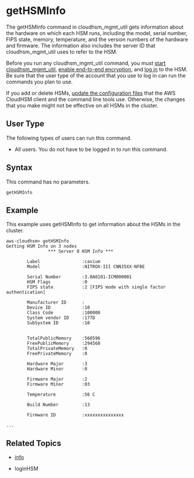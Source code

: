 # getHSMInfo<a name="cloudhsm_mgmt_util-getHSMInfo"></a>

The getHSMInfo command in cloudhsm\_mgmt\_util gets information about the hardware on which each HSM runs, including the model, serial number, FIPS state, memory, temperature, and the version numbers of the hardware and firmware\. The information also includes the server ID that cloudhsm\_mgmt\_util uses to refer to the HSM\.

Before you run any cloudhsm\_mgmt\_util command, you must [start cloudhsm\_mgmt\_util](cloudhsm_mgmt_util-getting-started.md#cloudhsm_mgmt_util-start), [enable end\-to\-end encryption](cloudhsm_mgmt_util-getting-started.md#cloudhsm_mgmt_util-enable_e2e), and [log in](cloudhsm_mgmt_util-getting-started.md#cloudhsm_mgmt_util-log-in) to the HSM\. Be sure that the user type of the account that you use to log in can run the commands you plan to use\.

If you add or delete HSMs, [update the configuration files](cloudhsm_mgmt_util-getting-started.md#cloudhsm_mgmt_util-setup) that the AWS CloudHSM client and the command line tools use\. Otherwise, the changes that you make might not be effective on all HSMs in the cluster\.

## User Type<a name="getHSMInfo-userType"></a>

The following types of users can run this command\.

+ All users\. You do not have to be logged in to run this command\.

## Syntax<a name="getHSMInfo-syntax"></a>

This command has no parameters\.

```
getHSMInfo
```

## Example<a name="getHSMInfo-examples"></a>

This example uses getHSMInfo to get information about the HSMs in the cluster\.

```
aws-cloudhsm> getHSMInfo
Getting HSM Info on 3 nodes
                *** Server 0 HSM Info ***

        Label                :cavium
        Model                :NITROX-III CNN35XX-NFBE

        Serial Number        :3.0A0101-ICM000001
        HSM Flags            :0
        FIPS state           :2 [FIPS mode with single factor authentication]

        Manufacturer ID      :
        Device ID            :10
        Class Code           :100000
        System vendor ID     :177D
        SubSystem ID         :10


        TotalPublicMemory    :560596
        FreePublicMemory     :294568
        TotalPrivateMemory   :0
        FreePrivateMemory    :0

        Hardware Major       :3
        Hardware Minor       :0

        Firmware Major       :2
        Firmware Minor       :03

        Temperature          :56 C

        Build Number         :13

        Firmware ID          :xxxxxxxxxxxxxxx

...
```

## Related Topics<a name="getHSMInfo-seealso"></a>

+ [info](cloudhsm_mgmt_util-info.md)

+ loginHSM